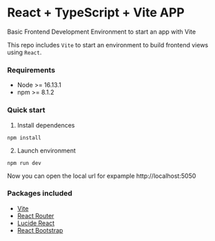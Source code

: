 # React + TypeScript + Vite APP

Basic Frontend Development Environment to start an app with Vite

This repo includes `Vite` to start an environment to build frontend views using `React`.

### Requirements

- Node >= 16.13.1
- npm >= 8.1.2

### Quick start

1) Install dependences

```
npm install
```

2) Launch environment

```
npm run dev
```

Now you can open the local url for expample http://localhost:5050

### Packages included

- [Vite](https://vite.dev/)
- [React Router](https://reactrouter.com/en/main)
- [Lucide React](https://lucide.dev/guide/packages/lucide-react)
- [React Bootstrap](https://react-bootstrap.netlify.app/)

